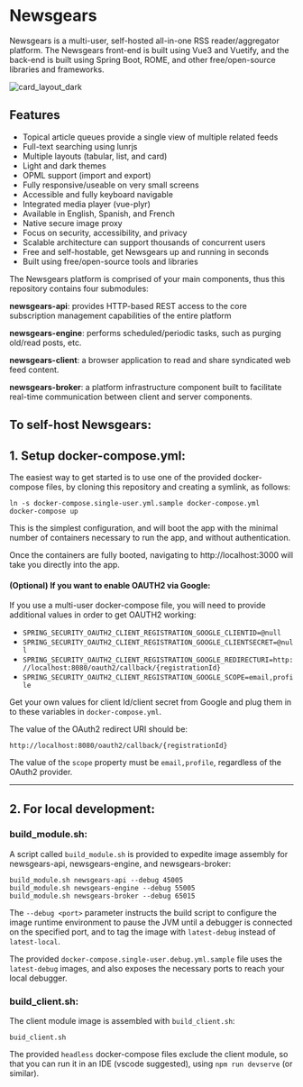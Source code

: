 <link rel="stylesheet" type="text/css" href="style.css">

# Newsgears

Newsgears is a multi-user, self-hosted all-in-one RSS reader/aggregator platform. The Newsgears front-end is built using Vue3 and Vuetify, and the back-end is built using Spring Boot, ROME, and other free/open-source libraries and frameworks.  

![card_layout_dark](https://github.com/lostsidewalk/newsgears-app/assets/75078721/07ae7e2a-d161-40f3-ad65-7b870acdb442)

## Features

- Topical article queues provide a single view of multiple related feeds  
- Full-text searching using lunrjs  
- Multiple layouts (tabular, list, and card)   
- Light and dark themes 
- OPML support (import and export) 
- Fully responsive/useable on very small screens 
- Accessible and fully keyboard navigable
- Integrated media player (vue-plyr) 
- Available in English, Spanish, and French 
- Native secure image proxy 
- Focus on security, accessibility, and privacy 
- Scalable architecture can support thousands of concurrent users
- Free and self-hostable, get Newsgears up and running in seconds
- Built using free/open-source tools and libraries 

The Newsgears platform is comprised of your main components, thus this repository contains four submodules:

**newsgears-api**: provides HTTP-based REST access to the core subscription management capabilities of the entire platform

**newsgears-engine**: performs scheduled/periodic tasks, such as purging old/read posts, etc.

**newsgears-client**: a browser application to read and share syndicated web feed content.  

**newsgears-broker**: a platform infrastructure component built to facilitate real-time communication between client and server components.

## To self-host Newsgears:

## 1. Setup docker-compose.yml:

The easiest way to get started is to use one of the provided docker-compose files, by cloning this repository and creating a symlink, as follows: 

```
ln -s docker-compose.single-user.yml.sample docker-compose.yml
docker-compose up  
```

This is the simplest configuration, and will boot the app with the minimal number of containers necessary to run the app, and without authentication.  

Once the containers are fully booted, navigating to http://localhost:3000 will take you directly into the app.   

#### (Optional) If you want to enable OAUTH2 via Google:

If you use a multi-user docker-compose file, you will need to provide additional values in order to get OAUTH2 working: 

- ```SPRING_SECURITY_OAUTH2_CLIENT_REGISTRATION_GOOGLE_CLIENTID=@null```
- ```SPRING_SECURITY_OAUTH2_CLIENT_REGISTRATION_GOOGLE_CLIENTSECRET=@null```
- ```SPRING_SECURITY_OAUTH2_CLIENT_REGISTRATION_GOOGLE_REDIRECTURI=http://localhost:8080/oauth2/callback/{registrationId}```
- ```SPRING_SECURITY_OAUTH2_CLIENT_REGISTRATION_GOOGLE_SCOPE=email,profile```

Get your own values for client Id/client secret from Google and plug them in to these variables in ```docker-compose.yml```. 

The value of the OAuth2 redirect URI should be:

```
http://localhost:8080/oauth2/callback/{registrationId}
```

The value of the ```scope``` property must be ```email,profile```, regardless of the OAuth2 provider.

<hr>

## 2. For local development: 

### build_module.sh: 

A script called `build_module.sh` is provided to expedite image assembly for newsgears-api, newsgears-engine, and newsgears-broker:  

```
build_module.sh newsgears-api --debug 45005 
build_module.sh newsgears-engine --debug 55005 
build_module.sh newsgears-broker --debug 65015
```

The `--debug <port>` parameter instructs the build script to configure the image runtime environment to pause the JVM until a debugger is connected on the specified port, and to tag the image with `latest-debug` instead of `latest-local`.  

The provided `docker-compose.single-user.debug.yml.sample` file uses the `latest-debug` images, and also exposes the necessary ports to reach your local debugger.  

### build_client.sh: 

The client module image is assembled with `build_client.sh`: 

```
buid_client.sh
```

The provided `headless` docker-compose files exclude the client module, so that you can run it in an IDE (vscode suggested), using `npm run devserve` (or similar).   

